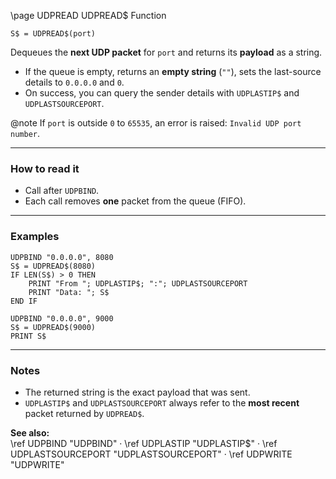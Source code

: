 \page UDPREAD UDPREAD$ Function

```basic
S$ = UDPREAD$(port)
```

Dequeues the **next UDP packet** for `port` and returns its **payload** as a string.

- If the queue is empty, returns an **empty string** (`""`), sets the last-source details to `0.0.0.0` and `0`.
- On success, you can query the sender details with `UDPLASTIP$` and `UDPLASTSOURCEPORT`.


@note If `port` is outside `0` to `65535`, an error is raised: `Invalid UDP port number`.

---

### How to read it

- Call after `UDPBIND`.
- Each call removes **one** packet from the queue (FIFO).

---

### Examples

```basic
UDPBIND "0.0.0.0", 8080
S$ = UDPREAD$(8080)
IF LEN(S$) > 0 THEN
    PRINT "From "; UDPLASTIP$; ":"; UDPLASTSOURCEPORT
    PRINT "Data: "; S$
END IF
```

```basic
UDPBIND "0.0.0.0", 9000
S$ = UDPREAD$(9000)
PRINT S$
```

---

### Notes
- The returned string is the exact payload that was sent.
- `UDPLASTIP$` and `UDPLASTSOURCEPORT` always refer to the **most recent** packet returned by `UDPREAD$`.

**See also:**  
\ref UDPBIND "UDPBIND" · \ref UDPLASTIP "UDPLASTIP$" · \ref UDPLASTSOURCEPORT "UDPLASTSOURCEPORT" · \ref UDPWRITE "UDPWRITE"
